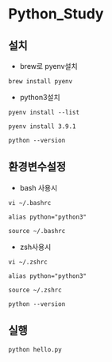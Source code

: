# Python_Study


## 설치

- brew로 pyenv설치

```
brew install pyenv
```

- python3설치

```
pyenv install --list
```

```
pyenv install 3.9.1
```

```
python --version
```

## 환경변수설정

- bash 사용시

```
vi ~/.bashrc
```

```
alias python="python3"
```

```
source ~/.bashrc
```

- zsh사용시

```
vi ~/.zshrc
```

```
alias python="python3"
```

```
source ~/.zshrc
```

```
python --version
```
## 실행
```
python hello.py
```


